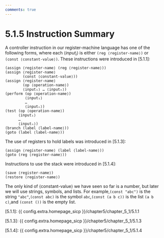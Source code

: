 ```yaml
---
comments: true
---
```


# 5.1.5 Instruction Summary
A controller instruction in our register-machine language has one of the following forms, where each ⟨${input_i}$⟩ is either `(reg ⟨register-name⟩)` or `(const ⟨constant-value⟩)`. These instructions were introduced in [5.1.1]:

```
(assign ⟨register-name⟩ (reg ⟨register-name⟩))
(assign ⟨register-name⟩ 
        (const ⟨constant-value⟩))
(assign ⟨register-name⟩ 
        (op ⟨operation-name⟩) 
        ⟨input₁⟩ … ⟨inputₙ⟩)
(perform (op ⟨operation-name⟩) 
         ⟨input₁⟩ 
         … 
         ⟨inputₙ⟩)
(test (op ⟨operation-name⟩) 
      ⟨input₁⟩ 
      … 
      ⟨inputₙ⟩)
(branch (label ⟨label-name⟩))
(goto (label ⟨label-name⟩))
```

The use of registers to hold labels was introduced in [5.1.3]:

```
(assign ⟨register-name⟩ (label ⟨label-name⟩))
(goto (reg ⟨register-name⟩))
```

Instructions to use the stack were introduced in [5.1.4]:

```
(save ⟨register-name⟩)
(restore ⟨register-name⟩)
```

The only kind of ⟨constant-value⟩ we have seen so far is a number, but later we will use strings, symbols, and lists. For example,`(const "abc")` is the string `"abc"`,`(const abc)` is the symbol `abc`,`(const (a b c))` is the list `(a b c)`,and `(const ())` is the empty list.

[5.1.1]: {{ config.extra.homepage_sicp }}/chapter5/chapter_5_1/5.1.1

[5.1.3]: {{ config.extra.homepage_sicp }}/chapter5/chapter_5_1/5.1.3

[5.1.4]: {{ config.extra.homepage_sicp }}/chapter5/chapter_5_1/5.1.4